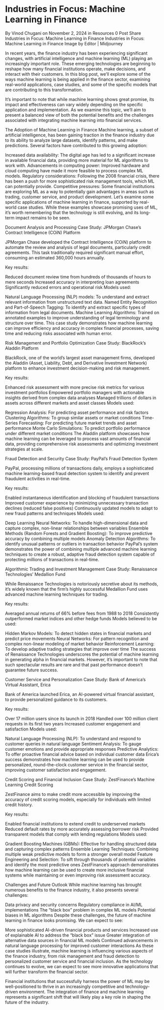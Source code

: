 # Industries in Focus: Machine Learning in Finance
By Vinod Chugani on November 2, 2024 in Resources 0
 Post Share
Industries in Focus: Machine Learning in Finance
Industries in Focus: Machine Learning in Finance
Image by Editor | Midjourney

In recent years, the finance industry has been experiencing significant changes, with artificial intelligence and machine learning (ML) playing an increasingly important role. These emerging technologies are beginning to reshape how many financial institutions operate, make decisions, and interact with their customers. In this blog post, we’ll explore some of the ways machine learning is being applied in the finance sector, examining real-world applications, case studies, and some of the specific models that are contributing to this transformation.

It’s important to note that while machine learning shows great promise, its impact and effectiveness can vary widely depending on the specific application and implementation. As we examine this topic, we’ll aim to present a balanced view of both the potential benefits and the challenges associated with integrating machine learning into financial services.

The Adoption of Machine Learning in Finance
Machine learning, a subset of artificial intelligence, has been gaining traction in the finance industry due to its ability to analyze large datasets, identify patterns, and make predictions. Several factors have contributed to this growing adoption:

Increased data availability: The digital age has led to a significant increase in available financial data, providing more material for ML algorithms to work with.
Advancements in computing power: Improved hardware and cloud computing have made it more feasible to process complex ML models.
Regulatory considerations: Following the 2008 financial crisis, there has been a push for more sophisticated risk management tools, which ML can potentially provide.
Competitive pressures: Some financial institutions are exploring ML as a way to potentially gain advantages in areas such as trading, customer service, and product development.
Let’s examine some specific applications of machine learning in finance, supported by real-world case studies. While these examples showcase promising uses of ML, it’s worth remembering that the technology is still evolving, and its long-term impact remains to be seen.


Document Analysis and Processing
Case Study: JPMorgan Chase’s Contract Intelligence (COiN) Platform

JPMorgan Chase developed the Contract Intelligence (COiN) platform to automate the review and analysis of legal documents, particularly credit agreements. This task traditionally required significant manual effort, consuming an estimated 360,000 hours annually.

Key results:

Reduced document review time from hundreds of thousands of hours to mere seconds
Increased accuracy in interpreting loan agreements
Significantly reduced errors and operational risk
Models used:

Natural Language Processing (NLP) models: To understand and extract relevant information from unstructured text data.
Named Entity Recognition and Part-of-Speech Tagging: To identify and extract specific types of information from legal documents.
Machine Learning Algorithms: Trained on annotated examples to improve understanding of legal terminology and structure over time.
This case study demonstrates how machine learning can improve efficiency and accuracy in complex financial processes, saving time and reducing risks associated with human error.


Risk Management and Portfolio Optimization
Case Study: BlackRock’s Aladdin Platform

BlackRock, one of the world’s largest asset management firms, developed the Aladdin (Asset, Liability, Debt, and Derivative Investment Network) platform to enhance investment decision-making and risk management.

Key results:

Enhanced risk assessment with more precise risk metrics for various investment portfolios
Empowered portfolio managers with actionable insights derived from complex data analyses
Managed trillions of dollars in assets across different markets and asset classes
Models used:

Regression Analysis: For predicting asset performance and risk factors
Clustering Algorithms: To group similar assets or market conditions
Time-Series Forecasting: For predicting future market trends and asset performance
Monte Carlo Simulations: To predict portfolio performance under different market conditions
The Aladdin platform showcases how machine learning can be leveraged to process vast amounts of financial data, providing comprehensive risk assessments and optimizing investment strategies at scale.

Fraud Detection and Security
Case Study: PayPal’s Fraud Detection System

PayPal, processing millions of transactions daily, employs a sophisticated machine learning-based fraud detection system to identify and prevent fraudulent activities in real-time.

Key results:

Enabled instantaneous identification and blocking of fraudulent transactions
Improved customer experience by minimizing unnecessary transaction declines (reduced false positives)
Continuously updated models to adapt to new fraud patterns and techniques
Models used:

Deep Learning Neural Networks: To handle high-dimensional data and capture complex, non-linear relationships between variables
Ensemble Methods (Random Forests and Gradient Boosting): To improve predictive accuracy by combining multiple models
Anomaly Detection Algorithms: To identify unusual patterns or outliers in transaction behavior
PayPal’s system demonstrates the power of combining multiple advanced machine learning techniques to create a robust, adaptive fraud detection system capable of protecting millions of transactions in real-time.

Algorithmic Trading and Investment Management
Case Study: Renaissance Technologies’ Medallion Fund

While Renaissance Technologies is notoriously secretive about its methods, it’s widely known that the firm’s highly successful Medallion Fund uses advanced machine learning techniques for trading.

Key results:

Averaged annual returns of 66% before fees from 1988 to 2018
Consistently outperformed market indices and other hedge funds
Models believed to be used:

Hidden Markov Models: To detect hidden states in financial markets and predict price movements
Neural Networks: For pattern recognition and complex non-linear modeling of market behavior
Reinforcement Learning: To develop adaptive trading strategies that improve over time
The success of Renaissance Technologies underscores the potential of machine learning in generating alpha in financial markets. However, it’s important to note that such spectacular results are rare and that past performance doesn’t guarantee future success.


Customer Service and Personalization
Case Study: Bank of America’s Virtual Assistant, Erica

Bank of America launched Erica, an AI-powered virtual financial assistant, to provide personalized guidance to its customers.

Key results:

Over 17 million users since its launch in 2018
Handled over 100 million client requests in its first two years
Increased customer engagement and satisfaction
Models used:

Natural Language Processing (NLP): To understand and respond to customer queries in natural language
Sentiment Analysis: To gauge customer emotions and provide appropriate responses
Predictive Analytics: To offer proactive financial advice based on individual customer data
Erica’s success demonstrates how machine learning can be used to provide personalized, round-the-clock customer service in the financial sector, improving customer satisfaction and engagement.


Credit Scoring and Financial Inclusion
Case Study: ZestFinance’s Machine Learning Credit Scoring

ZestFinance aims to make credit more accessible by improving the accuracy of credit scoring models, especially for individuals with limited credit history.

Key results:

Enabled financial institutions to extend credit to underserved markets
Reduced default rates by more accurately assessing borrower risk
Provided transparent models that comply with lending regulations
Models used:

Gradient Boosting Machines (GBMs): Effective for handling structured data and capturing complex patterns
Ensemble Learning Techniques: Combining multiple weak predictive models to form a stronger overall model
Feature Engineering and Selection: To sift through thousands of potential variables and identify the most predictive ones
ZestFinance’s approach demonstrates how machine learning can be used to create more inclusive financial systems while maintaining or even improving risk assessment accuracy.


Challenges and Future Outlook
While machine learning has brought numerous benefits to the finance industry, it also presents several challenges:

Data privacy and security concerns
Regulatory compliance in AI/ML implementations
The “black box” problem in complex ML models
Potential biases in ML algorithms
Despite these challenges, the future of machine learning in finance looks promising. We can expect to see:

More sophisticated AI-driven financial products and services
Increased use of explainable AI to address the “black box” issue
Greater integration of alternative data sources in financial ML models
Continued advancements in natural language processing for improved customer interactions
As these case studies illustrate, machine learning is influencing various aspects of the finance industry, from risk management and fraud detection to personalized customer service and financial inclusion. As the technology continues to evolve, we can expect to see more innovative applications that will further transform the financial sector.

Financial institutions that successfully harness the power of ML may be well-positioned to thrive in an increasingly competitive and technology-driven environment. The integration of finance and machine learning represents a significant shift that will likely play a key role in shaping the future of the industry.

